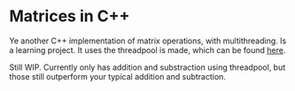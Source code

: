 # Matrices in C++

Ye another C++ implementation of matrix operations, with multithreading. Is a learning project. It uses the threadpool is made, which can be found [here](https://github.com/abhikjain360/threadpool).

Still WIP. Currently only has addition and substraction using threadpool, but those still outperform your typical addition and subtraction.
